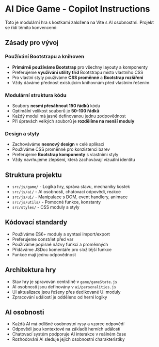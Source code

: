 # AI Dice Game - Copilot Instructions

Toto je modulární hra s kostkami založená na Vite s AI osobnostmi. Projekt se řídí těmito konvencemi:

## Zásady pro vývoj

### Používání Bootstrapu a knihoven
- **Primárně používáme Bootstrap** pro všechny layouty a komponenty
- Preferujeme **využívání utility tříd** Bootstrapu místo vlastního CSS
- Pro vlastní styly používáme **CSS proměnné** a **Bootstrap rozšíření**
- Vždy dáváme přednost existujícím knihovnám před vlastním řešením

### Modulární struktura kódu
- Soubory **nesmí přesáhnout 150 řádků** kódu
- Optimální velikost souborů je **50-100 řádků**
- Každý modul má jasně definovanou jednu zodpovědnost
- Při úpravách velkých souborů je **rozdělíme na menší moduly**

### Design a styly
- Zachováváme **neonový design** v celé aplikaci
- Používáme CSS proměnné pro konzistenci barev
- Preferujeme **Bootstrap komponenty** s vlastními styly
- Vždy navrhujeme zlepšení, která zachovávají vizuální identitu

## Struktura projektu
- `src/js/game/` - Logika hry, správa stavu, mechaniky kostek
- `src/js/ai/` - AI osobnosti, chatovací odpovědi, reakce
- `src/js/ui/` - Manipulace s DOM, event handlery, animace
- `src/js/utils/` - Pomocné funkce, konstanty
- `src/styles/` - CSS moduly a styly

## Kódovací standardy
- Používáme ES6+ moduly a syntaxi import/export
- Preferujeme const/let před var
- Používáme popisné názvy funkcí a proměnných
- Přidáváme JSDoc komentáře pro složitější funkce
- Funkce mají jednu odpovědnost

## Architektura hry
- Stav hry je spravován centrálně v `game/gameState.js`
- AI osobnosti jsou definovány v `ai/personalities.js`
- UI aktualizace jsou řešeny přes dedikované UI moduly
- Zpracování událostí je odděleno od herní logiky

## AI osobnosti
- Každá AI má odlišné osobnostní rysy a vzorce odpovědí
- Odpovědi jsou kontextové na základě herních událostí
- Chatovací systém podporuje AI interakce v reálném čase
- Rozhodování AI sleduje jejich osobnostní charakteristiky
